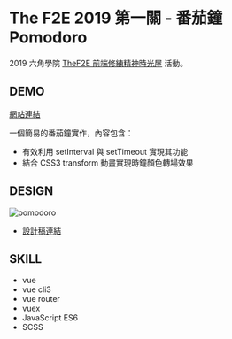 # The F2E 2019 第一關 - 番茄鐘 Pomodoro

2019 六角學院 [TheF2E 前端修練精神時光屋](https://challenge.thef2e.com/) 活動。

## DEMO

[網站連結](https://waveciou.github.io/vue-pomodoro/dist/)

一個簡易的番茄鐘實作，內容包含：

- 有效利用 setInterval 與 setTimeout 實現其功能
- 結合 CSS3 transform 動畫實現時鐘顏色轉場效果

## DESIGN

![pomodoro](https://waveciou.github.io/vue-pomodoro/design.jpg "pomodoro")

- [設計稿連結](https://challenge.thef2e.com/user/2871?schedule=2490#works-2490)

## SKILL

- vue
- vue cli3
- vue router
- vuex
- JavaScript ES6
- SCSS
